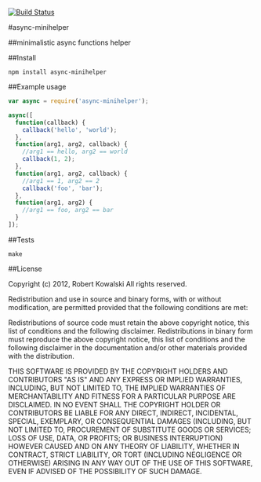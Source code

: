 [![Build Status](https://secure.travis-ci.org/robertkowalski/node-async-minihelper.png)](http://travis-ci.org/robertkowalski/node-async-minihelper)

#async-minihelper

##minimalistic async functions helper

##Install

```
npm install async-minihelper
```

##Example usage

```javascript
var async = require('async-minihelper');

async([
  function(callback) {
    callback('hello', 'world');
  },
  function(arg1, arg2, callback) {
    //arg1 == hello, arg2 == world
    callback(1, 2);
  },
  function(arg1, arg2, callback) {
    //arg1 == 1, arg2 == 2
    callback('foo', 'bar');
  },
  function(arg1, arg2) {
    //arg1 == foo, arg2 == bar
  }
]);
```

##Tests

```
make
```

##License

Copyright (c) 2012, Robert Kowalski
All rights reserved.

Redistribution and use in source and binary forms, with or without modification, are permitted provided that the following conditions are met:

Redistributions of source code must retain the above copyright notice, this list of conditions and the following disclaimer.
Redistributions in binary form must reproduce the above copyright notice, this list of conditions and the following disclaimer in the documentation and/or other materials provided with the distribution.

THIS SOFTWARE IS PROVIDED BY THE COPYRIGHT HOLDERS AND CONTRIBUTORS "AS IS" AND ANY EXPRESS OR IMPLIED WARRANTIES, INCLUDING, BUT NOT LIMITED TO, THE IMPLIED WARRANTIES OF MERCHANTABILITY AND FITNESS FOR A PARTICULAR PURPOSE ARE DISCLAIMED. IN NO EVENT SHALL THE COPYRIGHT HOLDER OR CONTRIBUTORS BE LIABLE FOR ANY DIRECT, INDIRECT, INCIDENTAL, SPECIAL, EXEMPLARY, OR CONSEQUENTIAL DAMAGES (INCLUDING, BUT NOT LIMITED TO, PROCUREMENT OF SUBSTITUTE GOODS OR SERVICES; LOSS OF USE, DATA, OR PROFITS; OR BUSINESS INTERRUPTION) HOWEVER CAUSED AND ON ANY THEORY OF LIABILITY, WHETHER IN CONTRACT, STRICT LIABILITY, OR TORT (INCLUDING NEGLIGENCE OR OTHERWISE) ARISING IN ANY WAY OUT OF THE USE OF THIS SOFTWARE, EVEN IF ADVISED OF THE POSSIBILITY OF SUCH DAMAGE.